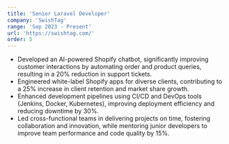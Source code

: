 ```yaml
---
title: 'Senior Laravel Developer'
company: 'SwishTag'
range: 'Sep 2023 - Present'
url: 'https://swishtag.com/'
order: 5
---
```


- Developed an AI-powered Shopify chatbot, significantly improving customer interactions by automating order and product queries, resulting in a 20% reduction in support tickets.
- Engineered white-label Shopify apps for diverse clients, contributing to a 25% increase in client retention and market share growth.
- Enhanced development pipelines using CI/CD and DevOps tools (Jenkins, Docker, Kubernetes), improving deployment efficiency and reducing downtime by 30%.
- Led cross-functional teams in delivering projects on time, fostering collaboration and innovation, while mentoring junior developers to improve team performance and code quality by 15%.
